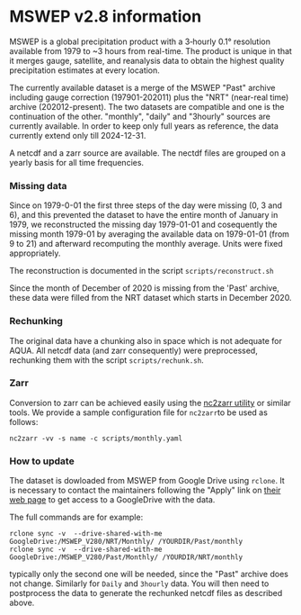 # MSWEP v2.8 information

MSWEP is a global precipitation product with a 3‑hourly 0.1° resolution available from 1979 to ~3 hours from real-time. 
The product is unique in that it merges gauge, satellite, and reanalysis data to obtain the highest quality precipitation estimates at every location.

The currently available dataset is a merge of the MSWEP "Past" archive including gauge correction (197901-202011) plus
the "NRT" (near-real time) archive (202012-present). The two datasets are compatible and one is the continuation 
of the other. "monthly", "daily" and "3hourly" sources are currently available. 
In order to keep only full years as reference, the data currently extend only till 2024-12-31.

A netcdf and a zarr source are available. The nectdf files are grouped on a yearly basis for all time frequencies.

### Missing data

Since on 1979-0-01 the first three steps of the day were missing (0, 3 and 6), and this prevented the dataset to have the entire month of January in 1979, we reconstructed the missing day 1979-01-01 and cosequently the missing month 1979-01 by averaging the available data on 1979-01-01 (from 9 to 21) and afterward recomputing the monthly average. Units were fixed appropriately.

The reconstruction is documented in the script `scripts/reconstruct.sh`

Since the month of December of 2020 is missing from the 'Past' archive, these data were filled from the NRT dataset which starts in December 2020.

### Rechunking

The original data have a chunking also in space which is not adequate for AQUA. All netcdf data (and zarr consequently) were preprocessed, rechunking them with the script `scripts/rechunk.sh`.


### Zarr

Conversion to zarr can be achieved easily using the [nc2zarr utility](https://github.com/bcdev/nc2zarr) or similar tools.
We provide a sample configuration file for `nc2zarr`to be used as follows:

````
nc2zarr -vv -s name -c scripts/monthly.yaml
````

### How to update

The dataset is dowloaded from MSWEP from Google Drive using `rclone`.
It is necessary to contact the maintainers following the "Apply" link on [their web page](https://www.gloh2o.org/mswep/) to
get access to a GoogleDrive with the data.

The full commands are for example:
````
rclone sync -v  --drive-shared-with-me GoogleDrive:/MSWEP_V280/NRT/Monthly/ /YOURDIR/Past/monthly
rclone sync -v  --drive-shared-with-me GoogleDrive:/MSWEP_V280/Past/Monthly/ /YOURDIR/NRT/monthly
````
typically only the second one will be needed, since the "Past" archive does not change. Similarly for `Daily` and `3hourly` data.
You will then need to postprocess the data to generate the rechunked netcdf files as described above.





